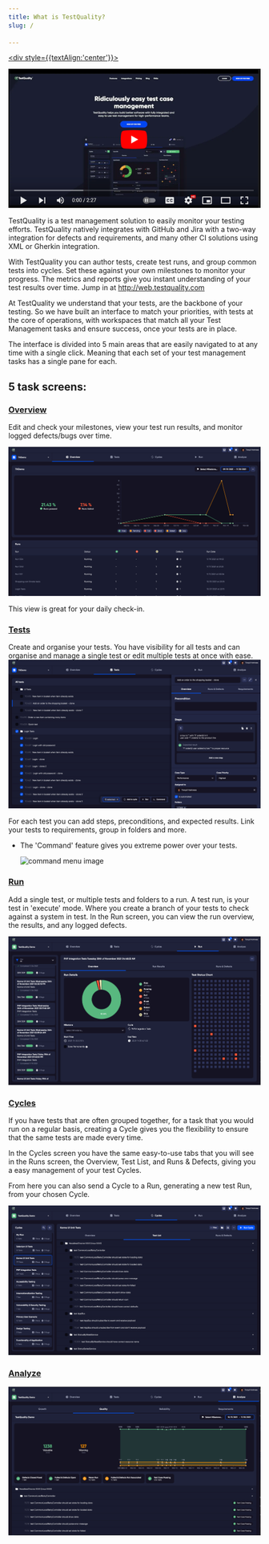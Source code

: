 ```yaml
---
title: What is TestQuality?
slug: /

---
```


<a href="https://www.youtube.com/watch?v=x9TJeLVYB4Y"> <div style={{textAlign:'center'}}>

![image](img_47.png)

</div></a>




TestQuality is a test management solution to easily monitor your testing efforts. TestQuality natively integrates with GitHub and Jira with a two-way integration for defects and requirements, and many other CI solutions using XML or Gherkin integration. 

With TestQuality you can author tests, create test runs, and group common tests into cycles. Set these against your own milestones to monitor your progress. The metrics and reports give you instant understanding of your test results over time.
Jump in at http://web.testquality.com


At TestQuality we understand that your tests, are the backbone of your testing. So we have built an interface to match your priorities, with tests at the core of operations, with workspaces that match all your Test Management tasks and ensure success, once your tests are in place.

The interface is divided into 5 main areas that are easily navigated to at any time with a single click. Meaning that each set of your test management tasks has a single pane for each.
## 5 task screens:
### [Overview](overview.md)
Edit and check your milestones, view your test run results, and monitor logged defects/bugs over time.

![img_4.png](img_4.png)


This view is great for your daily check-in.


### [Tests](tests.md)
Create and organise your tests. You have visibility for all tests and can organise and manage a single test or edit multiple tests at once with ease.
![img_26.png](img_26.png)

For each test you can add steps, preconditions, and expected results. Link your tests to requirements, group in folders and more.
* The 'Command' feature gives you extreme power over your tests.

  <img src="\img\Screens\command.png" alt="command menu image" width="500" class="center"/>

### [Run](run.md)
Add a single test, or multiple tests and folders to a run. A test run, is your test in 'execute' mode. Where you create a branch of your tests to check against a system in test.
In the Run screen, you can view the run overview, the results, and any logged defects.

![img_23.png](img_23.png)

### [Cycles](cycles.md)

If you have tests that are often grouped together, for a task that you would run on a regular basis, creating a Cycle gives you the flexibility to ensure that the same tests are made every time. 

In the Cycles screen you have the same easy-to-use tabs that you will see in the Runs screen, the Overview, Test List, and Runs & Defects, giving you a easy management of your test Cycles.

From here you can also send a Cycle to a Run, generating a new test Run, from your chosen Cycle. 

![img_24.png](img_24.png)

### [Analyze](analyze.md)



![img_25.png](img_25.png)